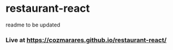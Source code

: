 # restaurant-react

readme to be updated
### Live at https://cozmarares.github.io/restaurant-react/
